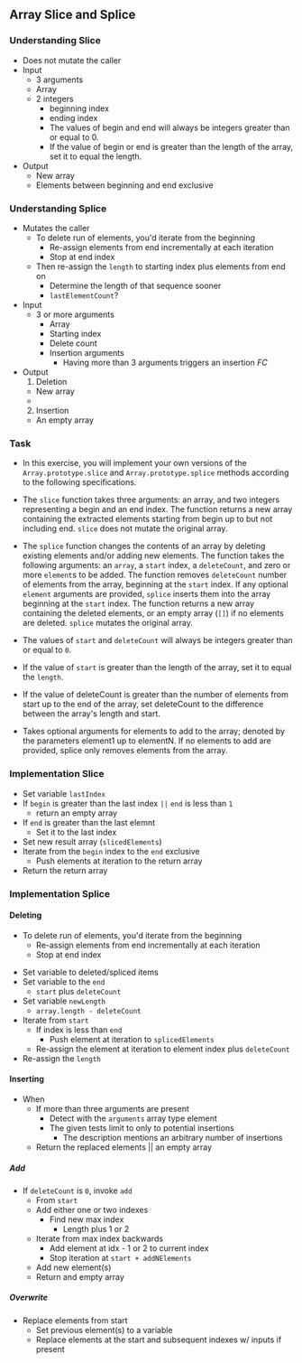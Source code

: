 ## Array Slice and Splice

### Understanding Slice
- Does not mutate the caller
- Input
  + 3 arguments
  + Array
  + 2 integers
    * beginning index
    * ending index
    * The values of begin and end will always be integers greater than or equal to 0.
    * If the value of begin or end is greater than the length of the array, set it to equal the length.
- Output
  + New array
  + Elements between beginning and end exclusive

### Understanding Splice
- Mutates the caller
  + To delete run of elements, you'd iterate from the beginning
    * Re-assign elements from end incrementally at each iteration
    * Stop at end index
  + Then re-assign the `length` to starting index plus elements from end on
    * Determine the length of that sequence sooner
    * `lastElementCount`?
- Input
  + 3 or more arguments
    * Array
    * Starting index
    * Delete count
    * Insertion arguments
      - Having more than 3 arguments triggers an insertion *FC*
- Output
  1. Deletion
    + New array
    + 
  2. Insertion
    + An empty array

### Task
- In this exercise, you will implement your own versions of the `Array.prototype.slice` and `Array.prototype.splice` methods according to the following specifications.

- The `slice` function takes three arguments: an array, and two integers representing a begin and an end index. The function returns a new array containing the extracted elements starting from begin up to but not including end. `slice` does not mutate the original array.

- The `splice` function changes the contents of an array by deleting existing elements and/or adding new elements. The function takes the following arguments: an  `array`, a `start` index, a `deleteCount`, and zero or more `element`s to be added. The function removes `deleteCount` number of elements from the array, beginning at the `start` index. If any optional `element` arguments are provided, `splice` inserts them into the array beginning at the `start` index. The function returns a new array containing the deleted elements, or an empty array (`[]`) if no elements are deleted. `splice` mutates the original array.

- The values of `start` and `deleteCount` will always be integers greater than or equal to `0`.
- If the value of `start` is greater than the length of the array, set it to equal the `length`.
- If the value of deleteCount is greater than the number of elements from start up to the end of the array, set deleteCount to the difference between the array's length and start.
- Takes optional arguments for elements to add to the array; denoted by the parameters element1 up to elementN. If no elements to add are provided, splice only removes elements from the array.

### Implementation Slice
- Set variable `lastIndex`
- If `begin` is greater than the last index `||` `end` is less than `1`
  + return an empty array
- If `end` is greater than the last elemnt
  + Set it to the last index
- Set new result array (`slicedElements`)
- Iterate from the `begin` index to the `end` exclusive
  + Push elements at iteration to the return array
- Return the return array

### Implementation Splice

#### Deleting
  + To delete run of elements, you'd iterate from the beginning
    * Re-assign elements from end incrementally at each iteration
    * Stop at end index
- Set variable to deleted/spliced items
- Set variable to the `end`
  * `start` plus `deleteCount`
- Set variable `newLength`
  * `array.length - deleteCount`
- Iterate from `start`
  + If index is less than `end`
    * Push element at iteration to `splicedElements`
  + Re-assign the element at iteration to element index plus `deleteCount`
- Re-assign the `length`

#### Inserting
- When
  + If more than three arguments are present
    * Detect with the `arguments` array type element
    * The given tests limit to only to potential insertions
      - The description mentions an arbitrary number of insertions
  + Return the replaced elements || an empty array

##### Add
- If `deleteCount` is `0`, invoke `add`
  + From `start`
  + Add either one or two indexes
    * Find new max index
      - Length plus 1 or 2
  + Iterate from max index backwards
    * Add element at idx - 1 or 2 to current index
    * Stop iteration at `start + addNElements`
  + Add new element(s)
  + Return and empty array

##### Overwrite
- Replace elements from start
  + Set previous element(s) to a variable
  + Replace elements at the start and subsequent indexes w/ inputs if present